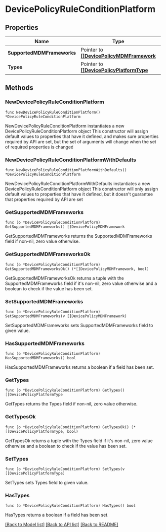 # DevicePolicyRuleConditionPlatform

## Properties

Name | Type | Description | Notes
------------ | ------------- | ------------- | -------------
**SupportedMDMFrameworks** | Pointer to [**[]DevicePolicyMDMFramework**](DevicePolicyMDMFramework.md) |  | [optional] 
**Types** | Pointer to [**[]DevicePolicyPlatformType**](DevicePolicyPlatformType.md) |  | [optional] 

## Methods

### NewDevicePolicyRuleConditionPlatform

`func NewDevicePolicyRuleConditionPlatform() *DevicePolicyRuleConditionPlatform`

NewDevicePolicyRuleConditionPlatform instantiates a new DevicePolicyRuleConditionPlatform object
This constructor will assign default values to properties that have it defined,
and makes sure properties required by API are set, but the set of arguments
will change when the set of required properties is changed

### NewDevicePolicyRuleConditionPlatformWithDefaults

`func NewDevicePolicyRuleConditionPlatformWithDefaults() *DevicePolicyRuleConditionPlatform`

NewDevicePolicyRuleConditionPlatformWithDefaults instantiates a new DevicePolicyRuleConditionPlatform object
This constructor will only assign default values to properties that have it defined,
but it doesn't guarantee that properties required by API are set

### GetSupportedMDMFrameworks

`func (o *DevicePolicyRuleConditionPlatform) GetSupportedMDMFrameworks() []DevicePolicyMDMFramework`

GetSupportedMDMFrameworks returns the SupportedMDMFrameworks field if non-nil, zero value otherwise.

### GetSupportedMDMFrameworksOk

`func (o *DevicePolicyRuleConditionPlatform) GetSupportedMDMFrameworksOk() (*[]DevicePolicyMDMFramework, bool)`

GetSupportedMDMFrameworksOk returns a tuple with the SupportedMDMFrameworks field if it's non-nil, zero value otherwise
and a boolean to check if the value has been set.

### SetSupportedMDMFrameworks

`func (o *DevicePolicyRuleConditionPlatform) SetSupportedMDMFrameworks(v []DevicePolicyMDMFramework)`

SetSupportedMDMFrameworks sets SupportedMDMFrameworks field to given value.

### HasSupportedMDMFrameworks

`func (o *DevicePolicyRuleConditionPlatform) HasSupportedMDMFrameworks() bool`

HasSupportedMDMFrameworks returns a boolean if a field has been set.

### GetTypes

`func (o *DevicePolicyRuleConditionPlatform) GetTypes() []DevicePolicyPlatformType`

GetTypes returns the Types field if non-nil, zero value otherwise.

### GetTypesOk

`func (o *DevicePolicyRuleConditionPlatform) GetTypesOk() (*[]DevicePolicyPlatformType, bool)`

GetTypesOk returns a tuple with the Types field if it's non-nil, zero value otherwise
and a boolean to check if the value has been set.

### SetTypes

`func (o *DevicePolicyRuleConditionPlatform) SetTypes(v []DevicePolicyPlatformType)`

SetTypes sets Types field to given value.

### HasTypes

`func (o *DevicePolicyRuleConditionPlatform) HasTypes() bool`

HasTypes returns a boolean if a field has been set.


[[Back to Model list]](../README.md#documentation-for-models) [[Back to API list]](../README.md#documentation-for-api-endpoints) [[Back to README]](../README.md)


